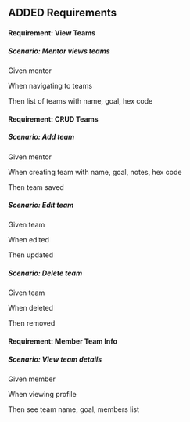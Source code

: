 ## ADDED Requirements

#### Requirement: View Teams

##### Scenario: Mentor views teams

Given mentor

When navigating to teams

Then list of teams with name, goal, hex code

#### Requirement: CRUD Teams

##### Scenario: Add team

Given mentor

When creating team with name, goal, notes, hex code

Then team saved

##### Scenario: Edit team

Given team

When edited

Then updated

##### Scenario: Delete team

Given team

When deleted

Then removed

#### Requirement: Member Team Info

##### Scenario: View team details

Given member

When viewing profile

Then see team name, goal, members list